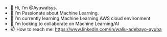 - 👋 Hi, I’m @Ayuwalsys.
- 👀 I’m Passionate about Machine Learning.
- 🌱 I’m currently learning Machine Learning AWS cloud environment 
- 💞️ I’m looking to collaborate on Machine Learning/AI
- 📫 How to reach me: https://www.linkedin.com/in/waliu-adebayo-ayuba
                       

<!---
Ayuwalsys/Ayuwalsys is a ✨ special ✨ repository because its `README.md` (this file) appears on your GitHub profile.
You can click the Preview link to take a look at your changes.
--->
